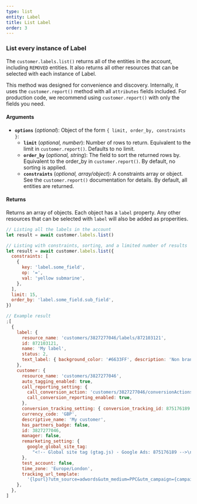 ```yaml
---
type: list
entity: Label
title: List Label
order: 3
---
```


### List every instance of Label

The `customer.labels.list()` returns all of the entities in the account, including `REMOVED` entities. It also returns all other resources that can be selected with each instance of Label.

This method was designed for convenience and discovery. Internally, it uses the `customer.report()` method with all `attributes` fields included. For production code, we recommend using `customer.report()` with only the fields you need.

#### Arguments

- **`options`** (_optional_): Object of the form `{ limit, order_by, constraints }`:
  - **`limit`** (_optional, number_): Number of rows to return. Equivalent to the limit in `customer.report()`. Defaults to no limit.
  - **`order_by`** (_optional, string_): The field to sort the returned rows by. Equivalent to the order_by in `customer.report()`. By default, no sorting is applied.
  - **`constraints`** (_optional, array/object_): A constraints array or object. See the `customer.report()` documentation for details. By default, all entities are returned.

#### Returns

Returns an array of objects.
Each object has a `label` property. Any other resources that can be selected with `label` will also be added as properities.

```javascript
// Listing all the labels in the account
let result = await customer.labels.list()

// Listing with constraints, sorting, and a limited number of results
let result = await customer.labels.list({
  constraints: [
    {
      key: 'label.some_field',
      op: '=',
      val: 'yellow submarine',
    },
  ],
  limit: 15,
  order_by: 'label.some_field.sub_field',
})
```

```javascript
// Example result
;[
  {
    label: {
      resource_name: 'customers/3827277046/labels/872103121',
      id: 872103121,
      name: 'My label',
      status: 2,
      text_label: { background_color: '#6633FF', description: 'Non brand, traditional cold traffic via search' },
    },
    customer: {
      resource_name: 'customers/3827277046',
      auto_tagging_enabled: true,
      call_reporting_setting: {
        call_conversion_action: 'customers/3827277046/conversionActions/179',
        call_conversion_reporting_enabled: true,
      },
      conversion_tracking_setting: { conversion_tracking_id: 875176189 },
      currency_code: 'GBP',
      descriptive_name: 'My customer',
      has_partners_badge: false,
      id: 3827277046,
      manager: false,
      remarketing_setting: {
        google_global_site_tag:
          "<!-- Global site tag (gtag.js) - Google Ads: 875176189 -->\n<script async src=\"https://www.googletagmanager.com/gtag/js?id=AW-875176189\"></script>\n<script>\n  window.dataLayer = window.dataLayer || [];\n  function gtag(){dataLayer.push(arguments);}\n  gtag('js', new Date());\n\n  gtag('config', 'AW-875176189');\n</script>\n",
      },
      test_account: false,
      time_zone: 'Europe/London',
      tracking_url_template:
        '{lpurl}?utm_source=adwords&utm_medium=PPC&utm_campaign={campaignid}&utm_term={ifsearch:{keyword}}{ifcontent:{placement}}&utm_content={creative}&network={network}&adgroupid={adgroupid}&matchtype={matchtype}&adposition={adposition}&targetid={targetid}&target={target}&device={device}&devicemodel={devicemodel}',
    },
  },
]
```
